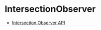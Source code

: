 # IntersectionObserver

- [Intersection Observer API](https://developer.mozilla.org/en-US/docs/Web/API/Intersection_Observer_API)